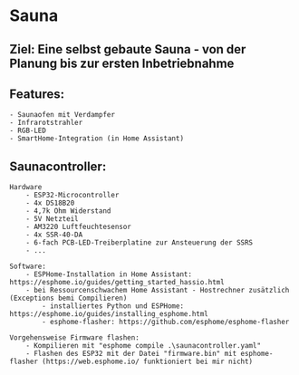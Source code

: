 # Sauna

## Ziel: Eine selbst gebaute Sauna - von der Planung bis zur ersten Inbetriebnahme

## Features:
    - Saunaofen mit Verdampfer
    - Infrarotstrahler
    - RGB-LED
    - SmartHome-Integration (in Home Assistant)

## Saunacontroller:
    Hardware
        - ESP32-Microcontroller
        - 4x DS18B20
        - 4,7k Ohm Widerstand
        - 5V Netzteil
        - AM3220 Luftfeuchtesensor
        - 4x SSR-40-DA
        - 6-fach PCB-LED-Treiberplatine zur Ansteuerung der SSRS
        - ...

    Software:
        - ESPHome-Installation in Home Assistant: https://esphome.io/guides/getting_started_hassio.html
        - bei Ressourcenschwachem Home Assistant - Hostrechner zusätzlich (Exceptions bemi Compilieren)
            - installiertes Python und ESPHome: https://esphome.io/guides/installing_esphome.html
            - esphome-flasher: https://github.com/esphome/esphome-flasher

    Vorgehensweise Firmware flashen:
        - Kompilieren mit "esphome compile .\saunacontroller.yaml"
        - Flashen des ESP32 mit der Datei "firmware.bin" mit esphome-flasher (https://web.esphome.io/ funktioniert bei mir nicht)
